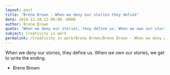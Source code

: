 ```yaml
---
layout: post
title: "Brene Brown - When we deny our stories they define"
date: 2024-12-28 12:00:00 -0000
author: Brene Brown
quote: "When we deny our stories, they define us. When we own our stories, we get to write the ending."
subject: Creativity in work
permalink: /Creativity in work/Brene Brown/Brene Brown - When we deny our stories they define
---
```


When we deny our stories, they define us. When we own our stories, we get to write the ending.

- Brene Brown
